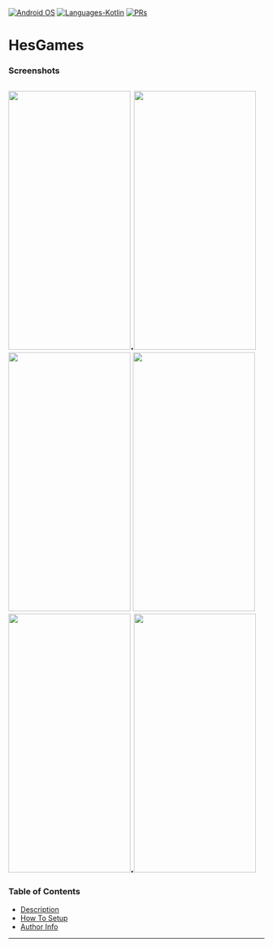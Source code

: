 <p align="left">
  <a href="#"><img alt="Android OS" src="https://img.shields.io/badge/OS-Android-3DDC84?style=flat-square&logo=android"></a>
  <a href="#"><img alt="Languages-Kotlin" src="https://flat.badgen.net/badge/Language/Kotlin?icon=https://raw.githubusercontent.com/binaryshrey/Awesome-Android-Open-Source-Projects/master/assets/Kotlin_Logo_icon_white.svg&color=f18e33"/></a>
  <a href="#"><img alt="PRs" src="https://img.shields.io/badge/PRs-Welcome-3DDC84?style=flat-square"></a>
</p>

# HesGames

### Screenshots
<img src="https://raw.githubusercontent.com/fatahrez/HesGames/master/Screenshots/Screenshot_1634823961.png" width="240" height="510">.<img src="https://raw.githubusercontent.com/fatahrez/HesGames/master/Screenshots/Screenshot_1634823966.png" width="240" height="510">
<img src="https://raw.githubusercontent.com/fatahrez/HesGames/master/Screenshots/Screenshot_1634824019.png" width="240" height="510">
<img src="https://raw.githubusercontent.com/fatahrez/HesGames/master/Screenshots/Screenshot_1634824097.png" width="240" height="510">
<img src="https://raw.githubusercontent.com/fatahrez/HesGames/master/Screenshots/Screenshot_1634838086.png" width="240" height="510">.<img src="" width="240" height="510">
---

### Table of Contents

- [Description](#description)
- [How To Setup](#how-to-setup)
- [Author Info](#author-info)

---
